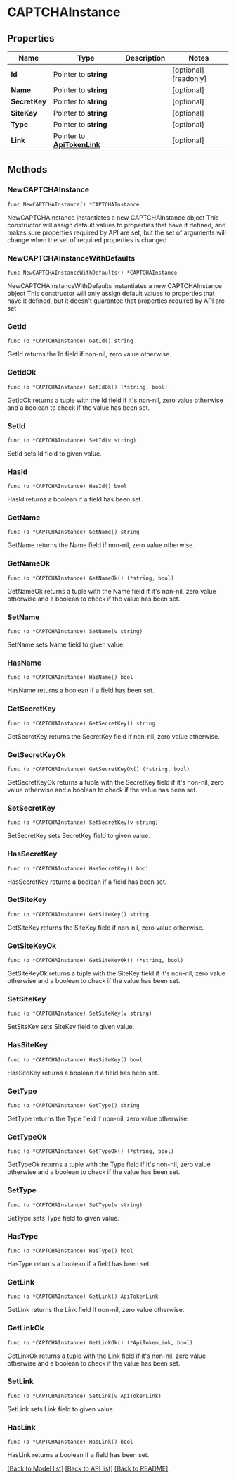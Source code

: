 # CAPTCHAInstance

## Properties

Name | Type | Description | Notes
------------ | ------------- | ------------- | -------------
**Id** | Pointer to **string** |  | [optional] [readonly] 
**Name** | Pointer to **string** |  | [optional] 
**SecretKey** | Pointer to **string** |  | [optional] 
**SiteKey** | Pointer to **string** |  | [optional] 
**Type** | Pointer to **string** |  | [optional] 
**Link** | Pointer to [**ApiTokenLink**](ApiTokenLink.md) |  | [optional] 

## Methods

### NewCAPTCHAInstance

`func NewCAPTCHAInstance() *CAPTCHAInstance`

NewCAPTCHAInstance instantiates a new CAPTCHAInstance object
This constructor will assign default values to properties that have it defined,
and makes sure properties required by API are set, but the set of arguments
will change when the set of required properties is changed

### NewCAPTCHAInstanceWithDefaults

`func NewCAPTCHAInstanceWithDefaults() *CAPTCHAInstance`

NewCAPTCHAInstanceWithDefaults instantiates a new CAPTCHAInstance object
This constructor will only assign default values to properties that have it defined,
but it doesn't guarantee that properties required by API are set

### GetId

`func (o *CAPTCHAInstance) GetId() string`

GetId returns the Id field if non-nil, zero value otherwise.

### GetIdOk

`func (o *CAPTCHAInstance) GetIdOk() (*string, bool)`

GetIdOk returns a tuple with the Id field if it's non-nil, zero value otherwise
and a boolean to check if the value has been set.

### SetId

`func (o *CAPTCHAInstance) SetId(v string)`

SetId sets Id field to given value.

### HasId

`func (o *CAPTCHAInstance) HasId() bool`

HasId returns a boolean if a field has been set.

### GetName

`func (o *CAPTCHAInstance) GetName() string`

GetName returns the Name field if non-nil, zero value otherwise.

### GetNameOk

`func (o *CAPTCHAInstance) GetNameOk() (*string, bool)`

GetNameOk returns a tuple with the Name field if it's non-nil, zero value otherwise
and a boolean to check if the value has been set.

### SetName

`func (o *CAPTCHAInstance) SetName(v string)`

SetName sets Name field to given value.

### HasName

`func (o *CAPTCHAInstance) HasName() bool`

HasName returns a boolean if a field has been set.

### GetSecretKey

`func (o *CAPTCHAInstance) GetSecretKey() string`

GetSecretKey returns the SecretKey field if non-nil, zero value otherwise.

### GetSecretKeyOk

`func (o *CAPTCHAInstance) GetSecretKeyOk() (*string, bool)`

GetSecretKeyOk returns a tuple with the SecretKey field if it's non-nil, zero value otherwise
and a boolean to check if the value has been set.

### SetSecretKey

`func (o *CAPTCHAInstance) SetSecretKey(v string)`

SetSecretKey sets SecretKey field to given value.

### HasSecretKey

`func (o *CAPTCHAInstance) HasSecretKey() bool`

HasSecretKey returns a boolean if a field has been set.

### GetSiteKey

`func (o *CAPTCHAInstance) GetSiteKey() string`

GetSiteKey returns the SiteKey field if non-nil, zero value otherwise.

### GetSiteKeyOk

`func (o *CAPTCHAInstance) GetSiteKeyOk() (*string, bool)`

GetSiteKeyOk returns a tuple with the SiteKey field if it's non-nil, zero value otherwise
and a boolean to check if the value has been set.

### SetSiteKey

`func (o *CAPTCHAInstance) SetSiteKey(v string)`

SetSiteKey sets SiteKey field to given value.

### HasSiteKey

`func (o *CAPTCHAInstance) HasSiteKey() bool`

HasSiteKey returns a boolean if a field has been set.

### GetType

`func (o *CAPTCHAInstance) GetType() string`

GetType returns the Type field if non-nil, zero value otherwise.

### GetTypeOk

`func (o *CAPTCHAInstance) GetTypeOk() (*string, bool)`

GetTypeOk returns a tuple with the Type field if it's non-nil, zero value otherwise
and a boolean to check if the value has been set.

### SetType

`func (o *CAPTCHAInstance) SetType(v string)`

SetType sets Type field to given value.

### HasType

`func (o *CAPTCHAInstance) HasType() bool`

HasType returns a boolean if a field has been set.

### GetLink

`func (o *CAPTCHAInstance) GetLink() ApiTokenLink`

GetLink returns the Link field if non-nil, zero value otherwise.

### GetLinkOk

`func (o *CAPTCHAInstance) GetLinkOk() (*ApiTokenLink, bool)`

GetLinkOk returns a tuple with the Link field if it's non-nil, zero value otherwise
and a boolean to check if the value has been set.

### SetLink

`func (o *CAPTCHAInstance) SetLink(v ApiTokenLink)`

SetLink sets Link field to given value.

### HasLink

`func (o *CAPTCHAInstance) HasLink() bool`

HasLink returns a boolean if a field has been set.


[[Back to Model list]](../README.md#documentation-for-models) [[Back to API list]](../README.md#documentation-for-api-endpoints) [[Back to README]](../README.md)


